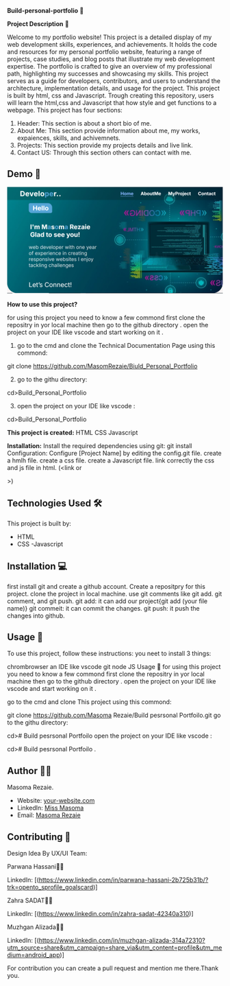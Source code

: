 **Build-personal-portfolio** 🚀

**Project Description** 📝

Welcome to my portfolio website! This project is a detailed display of my web development skills, experiences, and achievements. It holds the code and resources for my personal portfolio website, featuring a range of projects, case studies, and blog posts that illustrate my web development expertise. The portfolio is crafted to give an overview of my professional path, highlighting my successes and showcasing my skills.
This project serves as a guide for developers, contributors, and users to understand the architecture, implementation details, and usage for the project. This project is built by html, css and Javascript. Trough creating this repository, users will learn the html,css and Javascript that how style and get functions to a webpage.
This project has four sections:
1. Header: This section is about a short bio of me. 
2. About Me: This section provide information about me, my works, expaiences, skills, and achivemnets. 
3. Projects: This section provide my projects details and live link.
4. Contact US: Through this section others can contact with me.

## Demo 📸
![Project Demo](./assess/Capture.PNG)

**How to use this project?**

for using this project you need to know a few commond first clone the repositry in yor local machine then go to the github directory . open the project on your IDE like vscode and start working on it .

1. go to the cmd and clone the Technical Documentation Page using this commond:

git clone https://github.com/MasomRezaie/Biuld_Personal_Portfolio 

2. go to the githu directory:

cd>Build_Personal_Portfolio

3. open the project on your IDE like vscode :

cd>Build_Personal_Portfolio

**This project is created:**
HTML
CSS
Javascript

**Installation:**
Install the required dependencies using git:
git install
Configuration: Configure [Project Name] by editing the config.git file.
create a hmlh file.
create a css file.
create a Javascript file.
link correctly the css and js file in html. (<link<link rel="stylesheet" href="./styles.css"> or <script src="./script.js"></script>
</head>>)


## Technologies Used 🛠️
This project is built by:
- HTML
- CSS
-Javascript

## Installation 💻
first install git and create a github account.
Create a repositpry for this project.
clone the project in local machine.
use git comments like git add. git comment, and git push.
git add: it can add our project{git add (your file name)}
git commeit: it can commit the changes.
git push: it push the changes into github.

## Usage 🎯

To use this project, follow these instructions:
you neet to install 3 things:

chrombrowser
an IDE like vscode
git
node JS
Usage 🎯
for using this project you need to know a few commond first clone the repositry in yor local machine then go to the github directory . open the project on your IDE like vscode and start working on it .

go to the cmd and clone This project using this commond:

git clone https://github.com/Masoma Rezaie/Build pesrsonal Portfoilo.git 
go to the githu directory:

cd># Build pesrsonal Portfoilo
open the project on your IDE like vscode :

cd># Build pesrsonal Portfoilo .

## Author 👩‍💻

Masoma Rezaie.

- Website: [your-website.com](https://github.com/MasomRezaie/Personal-Portfolio-Page/tree/personal-portfolio-page)
- LinkedIn: [Miss Masoma](https://www.linkedin.com/in/miss-masoma-99b85522a?utm_source=share&utm_campaign=share_via&utm_content=profile&utm_medium=android_app)
- Email: [Masoma Rezaie](masom.rezaie135@gmail.com)


## Contributing 🤝
Design Idea By UX/UI Team:

Parwana Hassani👩‍💻

LinkedIn: [(https://www.linkedin.com/in/parwana-hassani-2b725b31b/?trk=opento_sprofile_goalscard)]

Zahra SADAT👩‍💻

LinkedIn: [(https://www.linkedin.com/in/zahra-sadat-42340a310)]

Muzhgan Alizada👩‍💻

LinkedIn: [(https://www.linkedin.com/in/muzhgan-alizada-314a72310?utm_source=share&utm_campaign=share_via&utm_content=profile&utm_medium=android_app)]

For contribution you can create a pull request and mention me there.Thank you.
